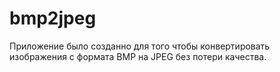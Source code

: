 # bmp2jpeg
Приложение было созданно для того чтобы конвертировать изображения с формата BMP на JPEG без потери качества.